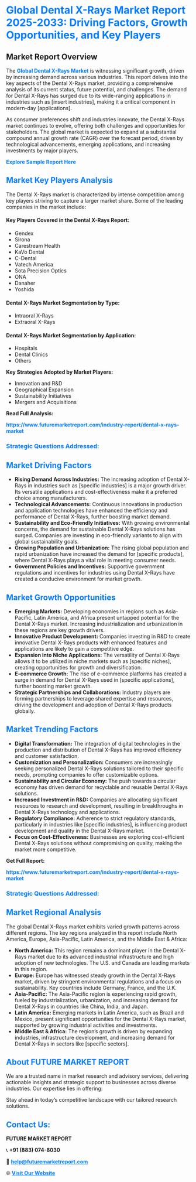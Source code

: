 <h1 style="color: #007BFF;">Global Dental X-Rays Market Report 2025-2033: Driving Factors, Growth Opportunities, and Key Players</h1>

<section id="overview">
<h2>Market Report Overview</h2>
<p>The <a href="https://www.futuremarketreport.com/industry-report/dental-x-rays-market" style="color: #007BFF; text-decoration: none;"><strong>Global Dental X-Rays Market</strong></a> is witnessing significant growth, driven by increasing demand across various industries. This report delves into the key aspects of the Dental X-Rays market, providing a comprehensive analysis of its current status, future potential, and challenges. The demand for Dental X-Rays has surged due to its wide-ranging applications in industries such as [insert industries], making it a critical component in modern-day [applications].</p>
<p>As consumer preferences shift and industries innovate, the Dental X-Rays market continues to evolve, offering both challenges and opportunities for stakeholders. The global market is expected to expand at a substantial compound annual growth rate (CAGR) over the forecast period, driven by technological advancements, emerging applications, and increasing investments by major players.</p>
</section>

<section id="overview">
<p><a href="https://www.futuremarketreport.com/request-sample/reportId=60035" style="color: #007BFF; text-decoration: none;"><strong>Explore Sample Report Here</strong></a></p>
</section>

<section id="key-players">
<h2 style="color: #007BFF;">Market Key Players Analysis</h2>
<p>The Dental X-Rays market is characterized by intense competition among key players striving to capture a larger market share. Some of the leading companies in the market include:</p>
<h4>Key Players Covered in the Dental X-Rays Report:</h4>
<ul><li>Gendex</li><li>Sirona</li><li>Carestream Health</li><li>KaVo Dental</li><li>C-Dental</li><li>Vatech America</li><li>Sota Precision Optics</li><li>ONA</li><li>Danaher</li><li>Yoshida</li></ul>
<h4>Dental X-Rays Market Segmentation by Type:</h4>
<ul><li>Intraoral X-Rays</li><li>Extraoral X-Rays</li></ul>

<h4>Dental X-Rays Market Segmentation by Application:</h4>
<ul><li>Hospitals</li><li>Dental Clinics</li><li>Others</li></ul>
<p><strong>Key Strategies Adopted by Market Players:</strong></p>
<ul>
<li>Innovation and R&D</li>
<li>Geographical Expansion</li>
<li>Sustainability Initiatives</li>
<li>Mergers and Acquisitions</li>
</ul>
</section>

<section>
<p><strong>Read Full Analysis: </strong></p><a href="https://www.futuremarketreport.com/industry-report/dental-x-rays-market" style="color: #007BFF; text-decoration: none;"><strong>https://www.futuremarketreport.com/industry-report/dental-x-rays-market</strong></a>
<h3 style="color: #007BFF;">Strategic Questions Addressed:</h3>
</section>

<section id="driving-factors">
<h2 style="color: #007BFF;">Market Driving Factors</h2>
<ul>
<li><strong>Rising Demand Across Industries:</strong> The increasing adoption of Dental X-Rays in industries such as [specific industries] is a major growth driver. Its versatile applications and cost-effectiveness make it a preferred choice among manufacturers.</li>
<li><strong>Technological Advancements:</strong> Continuous innovations in production and application technologies have enhanced the efficiency and performance of Dental X-Rays, further boosting market demand.</li>
<li><strong>Sustainability and Eco-Friendly Initiatives:</strong> With growing environmental concerns, the demand for sustainable Dental X-Rays solutions has surged. Companies are investing in eco-friendly variants to align with global sustainability goals.</li>
<li><strong>Growing Population and Urbanization:</strong> The rising global population and rapid urbanization have increased the demand for [specific products], where Dental X-Rays plays a vital role in meeting consumer needs.</li>
<li><strong>Government Policies and Incentives:</strong> Supportive government regulations and incentives for industries using Dental X-Rays have created a conducive environment for market growth.</li>
</ul>
</section>

<section id="growth-opportunities">
<h2 style="color: #007BFF;">Market Growth Opportunities</h2>
<ul>
<li><strong>Emerging Markets:</strong> Developing economies in regions such as Asia-Pacific, Latin America, and Africa present untapped potential for the Dental X-Rays market. Increasing industrialization and urbanization in these regions are key growth drivers.</li>
<li><strong>Innovative Product Development:</strong> Companies investing in R&D to create innovative Dental X-Rays products with enhanced features and applications are likely to gain a competitive edge.</li>
<li><strong>Expansion into Niche Applications:</strong> The versatility of Dental X-Rays allows it to be utilized in niche markets such as [specific niches], creating opportunities for growth and diversification.</li>
<li><strong>E-commerce Growth:</strong> The rise of e-commerce platforms has created a surge in demand for Dental X-Rays used in [specific applications], further boosting market growth.</li>
<li><strong>Strategic Partnerships and Collaborations:</strong> Industry players are forming partnerships to leverage shared expertise and resources, driving the development and adoption of Dental X-Rays products globally.</li>
</ul>
</section>

<section id="trending-factors">
<h2 style="color: #007BFF;">Market Trending Factors</h2>
<ul>
<li><strong>Digital Transformation:</strong> The integration of digital technologies in the production and distribution of Dental X-Rays has improved efficiency and customer satisfaction.</li>
<li><strong>Customization and Personalization:</strong> Consumers are increasingly seeking personalized Dental X-Rays solutions tailored to their specific needs, prompting companies to offer customizable options.</li>
<li><strong>Sustainability and Circular Economy:</strong> The push towards a circular economy has driven demand for recyclable and reusable Dental X-Rays solutions.</li>
<li><strong>Increased Investment in R&D:</strong> Companies are allocating significant resources to research and development, resulting in breakthroughs in Dental X-Rays technology and applications.</li>
<li><strong>Regulatory Compliance:</strong> Adherence to strict regulatory standards, particularly in industries like [specific industries], is influencing product development and quality in the Dental X-Rays market.</li>
<li><strong>Focus on Cost-Effectiveness:</strong> Businesses are exploring cost-efficient Dental X-Rays solutions without compromising on quality, making the market more competitive.</li>
</ul>
</section>

<section>
<p><strong>Get Full Report: </strong></p><a href="https://www.futuremarketreport.com/industry-report/dental-x-rays-market" style="color: #007BFF; text-decoration: none;"><strong>https://www.futuremarketreport.com/industry-report/dental-x-rays-market</strong></a>
<h3 style="color: #007BFF;">Strategic Questions Addressed:</h3>
</section>


<section id="regional-analysis">
<h2 style="color: #007BFF;">Market Regional Analysis</h2>
<p>The global Dental X-Rays market exhibits varied growth patterns across different regions. The key regions analyzed in this report include North America, Europe, Asia-Pacific, Latin America, and the Middle East & Africa:</p>
<ul>
<li><strong>North America:</strong> This region remains a dominant player in the Dental X-Rays market due to its advanced industrial infrastructure and high adoption of new technologies. The U.S. and Canada are leading markets in this region.</li>
<li><strong>Europe:</strong> Europe has witnessed steady growth in the Dental X-Rays market, driven by stringent environmental regulations and a focus on sustainability. Key countries include Germany, France, and the U.K.</li>
<li><strong>Asia-Pacific:</strong> The Asia-Pacific region is experiencing rapid growth, fueled by industrialization, urbanization, and increasing demand for Dental X-Rays in countries like China, India, and Japan.</li>
<li><strong>Latin America:</strong> Emerging markets in Latin America, such as Brazil and Mexico, present significant opportunities for the Dental X-Rays market, supported by growing industrial activities and investments.</li>
<li><strong>Middle East & Africa:</strong> The region’s growth is driven by expanding industries, infrastructure development, and increasing demand for Dental X-Rays in sectors like [specific sectors].</li>
</ul>
</section>

<footer>
<h2 style="color: #007BFF;">About FUTURE MARKET REPORT</h2>
<p>We are a trusted name in market research and advisory services, delivering actionable insights and strategic support to businesses across diverse industries. Our expertise lies in offering:</p>

<p>Stay ahead in today’s competitive landscape with our tailored research solutions.</p>

<h2 style="color: #007BFF;">Contact Us:</h2>
<p><strong>FUTURE MARKET REPORT</strong></p>
<p>📞 <strong>+91 (883) 074-8030</strong></p>
<p>📧 <strong><a href="mailto:help@futuremarketreport.com" style="color: #007BFF;">help@futuremarketreport.com</a></strong></p>
<p>🌐 <strong><a href="https://www.futuremarketreport.com/" style="color: #007BFF;">Visit Our Website</a></strong></p>
</footer>